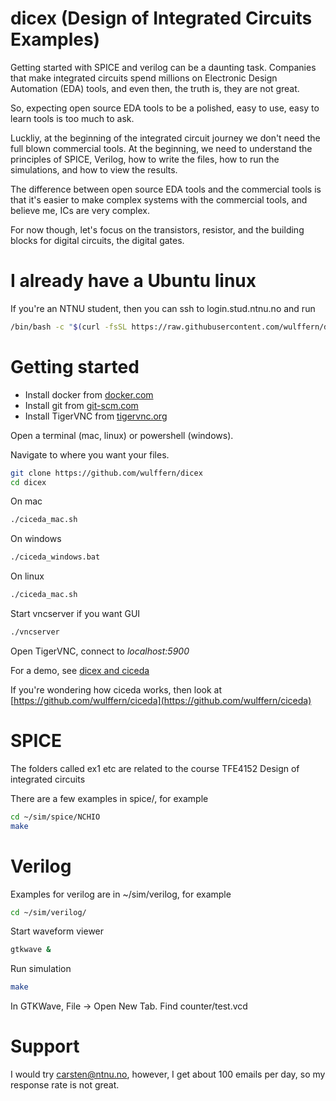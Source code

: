 # dicex (Design of Integrated Circuits Examples)

Getting started with SPICE and verilog can be a daunting task. Companies that
make integrated circuits spend millions on Electronic Design Automation (EDA)
tools, and even then, the truth is, they are not great. 

So, expecting open source EDA tools to be a polished, easy to use, easy to learn
tools is too much to ask.

Luckliy, at the beginning of the integrated circuit journey we don't need the
full blown commercial tools. At the beginning, we need to understand the
principles of SPICE, Verilog, how to write the files, how to run the
simulations, and how to view the results.

The difference between open source EDA tools and the commercial tools is that it's
easier to make complex systems with the commercial tools, and believe me, ICs are very complex.

For now though, let's focus on the transistors, resistor,  and the
building blocks for digital circuits, the digital gates.

# I already have a Ubuntu linux
If you're an NTNU student, then you can ssh to login.stud.ntnu.no and run

``` sh
/bin/bash -c "$(curl -fsSL https://raw.githubusercontent.com/wulffern/dicex/main/ubuntu_install.sh)"
```

# Getting started

- Install docker from [docker.com](http://docker.com)
- Install git from [git-scm.com](https://git-scm.com/downloadsm)
- Install TigerVNC from [tigervnc.org](https://tigervnc.org)

Open a terminal (mac, linux) or powershell (windows).

Navigate to where you want your files.

``` sh
git clone https://github.com/wulffern/dicex
cd dicex

```
  
On mac

``` sh
./ciceda_mac.sh
```

On windows

``` sh
./ciceda_windows.bat
```


On linux
``` sh
./ciceda_mac.sh
```


Start vncserver if you want GUI

``` sh
./vncserver
```

Open TigerVNC, connect to *localhost:5900*

For a demo, see [dicex and ciceda](https://www.youtube.com/watch?v=SpHw1MB3fus)


If you're wondering how ciceda works, then look at [https://github.com/wulffern/ciceda](https://github.com/wulffern/ciceda)


# SPICE

The folders called ex1 etc are related to the course TFE4152 Design of
integrated circuits 

There are a few examples in spice/, for example 
``` sh
cd ~/sim/spice/NCHIO
make
```
# Verilog
Examples for verilog are in ~/sim/verilog, for example
``` sh
cd ~/sim/verilog/
```
 
Start waveform viewer
``` sh
gtkwave &
```

Run simulation
``` sh
make
```

In GTKWave, File -> Open New Tab. Find counter/test.vcd


# Support
I would try carsten@ntnu.no, however, I get about 100 emails per day, so my
response rate is not great. 



